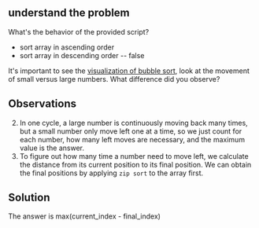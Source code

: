 ## understand the problem
What's the behavior of the provided script?
- sort array in ascending order
- sort array in descending order -- false


It's important to see the [visualization of bubble sort](https://www.youtube.com/watch?v=Cq7SMsQBEUw), look at the movement of small versus large numbers. What difference did you observe? 
## Observations
2. In one cycle, a large number is continuously moving back many times, but a small number only move left one at a time, so we just count for each number, how many left moves are necessary, and the maximum value is the answer.
3. To figure out how many time a number need to move left, we calculate the distance from its current position to its final position. We can obtain the final positions by applying `zip sort` to the array first.

## Solution
The answer is max(current_index - final_index)


